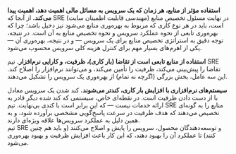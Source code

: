 **استفاده مؤثر از منابع، هر زمان که یک سرویس به مسائل مالی اهمیت دهد، اهمیت پیدا می‌کند.** از آنجا که SRE (مهندسی قابلیت اطمینان سایت) در نهایت مسئول تخصیص منابع است، باید در هر نوع کاری که مربوط به بهره‌وری منابع می‌شود نیز دخیل باشد؛ چرا که بهره‌وری تابعی از نحوه عملکرد سرویس و نحوه تخصیص منابع به آن است. در نتیجه، توجه دقیق به استراتژی تخصیص منابع برای یک سرویس — و در نتیجه، بهره‌وری آن — یکی از اهرم‌های بسیار مهم برای کنترل هزینه کلی سرویس محسوب می‌شود.

**استفاده از منابع تابعی است از تقاضا (بار کاری)، ظرفیت، و کارایی نرم‌افزار.** تیم SRE تقاضا را پیش‌بینی می‌کند، ظرفیت را تأمین می‌کند، و می‌توانند نرم‌افزار را اصلاح کند. این سه عامل، بخش بزرگی (اگرچه نه تمام) از بهره‌وری یک سرویس را تشکیل می‌دهند.

**سیستم‌های نرم‌افزاری با افزایش بار کاری، کندتر می‌شوند.** کند شدن یک سرویس معادل با از دست دادن ظرفیت است. در نقطه‌ای خاص، سیستمی که کند شده دیگر قادر به ارائه خدمات نیست — که این برابر است با کندی بی‌نهایت. تیم SRE منابع را به گونه‌ای تخصیص می‌دهند که هدف ظرفیت در سرعت پاسخ‌گویی مشخصی برآورده شود، و به همین دلیل به عملکرد سرویس‌ها علاقه ویژه‌ای دارند.  
تیم SRE و توسعه‌دهندگان محصول، سرویس را پایش و اصلاح می‌کنند (و باید هم چنین کنند) تا عملکرد آن را بهبود دهند، که این کار باعث افزایش ظرفیت و بهبود بهره‌وری می‌شود.